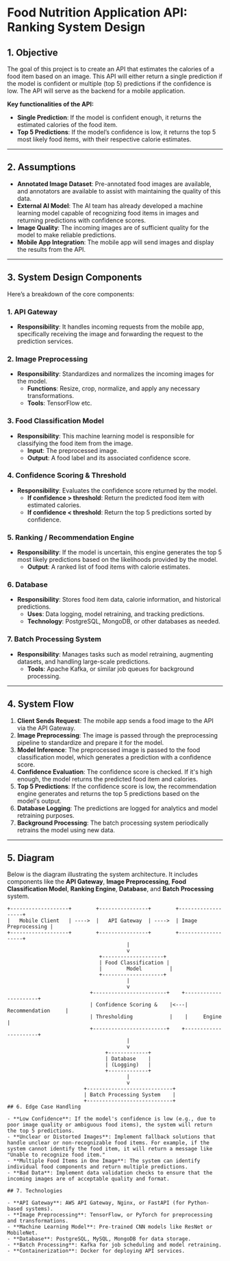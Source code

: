 # Food Nutrition Application API: Ranking System Design

## 1. Objective

The goal of this project is to create an API that estimates the calories of a food item based on an image. This API will either return a single prediction if the model is confident or multiple (top 5) predictions if the confidence is low. The API will serve as the backend for a mobile application.

**Key functionalities of the API:**
- **Single Prediction**: If the model is confident enough, it returns the estimated calories of the food item.
- **Top 5 Predictions**: If the model’s confidence is low, it returns the top 5 most likely food items, with their respective calorie estimates.

---

## 2. Assumptions

- **Annotated Image Dataset**: Pre-annotated food images are available, and annotators are available to assist with maintaining the quality of this data.
- **External AI Model**: The AI team has already developed a machine learning model capable of recognizing food items in images and returning predictions with confidence scores.
- **Image Quality**: The incoming images are of sufficient quality for the model to make reliable predictions.
- **Mobile App Integration**: The mobile app will send images and display the results from the API.

---

## 3. System Design Components

Here’s a breakdown of the core components:

### 1. API Gateway
- **Responsibility**: It handles incoming requests from the mobile app, specifically receiving the image and forwarding the request to the prediction services.

### 2. Image Preprocessing
- **Responsibility**: Standardizes and normalizes the incoming images for the model.
    - **Functions**: Resize, crop, normalize, and apply any necessary transformations.
    - **Tools**: TensorFlow etc.

### 3. Food Classification Model
- **Responsibility**: This machine learning model is responsible for classifying the food item from the image.
    - **Input**: The preprocessed image.
    - **Output**: A food label and its associated confidence score.

### 4. Confidence Scoring & Threshold
- **Responsibility**: Evaluates the confidence score returned by the model.
    - **If confidence > threshold**: Return the predicted food item with estimated calories.
    - **If confidence < threshold**: Return the top 5 predictions sorted by confidence.

### 5. Ranking / Recommendation Engine
- **Responsibility**: If the model is uncertain, this engine generates the top 5 most likely predictions based on the likelihoods provided by the model.
    - **Output**: A ranked list of food items with calorie estimates.

### 6. Database
- **Responsibility**: Stores food item data, calorie information, and historical predictions.
    - **Uses**: Data logging, model retraining, and tracking predictions.
    - **Technology**: PostgreSQL, MongoDB, or other databases as needed.

### 7. Batch Processing System
- **Responsibility**: Manages tasks such as model retraining, augmenting datasets, and handling large-scale predictions.
    - **Tools**: Apache Kafka, or similar job queues for background processing.

---

## 4. System Flow

1. **Client Sends Request**: The mobile app sends a food image to the API via the API Gateway.
2. **Image Preprocessing**: The image is passed through the preprocessing pipeline to standardize and prepare it for the model.
3. **Model Inference**: The preprocessed image is passed to the food classification model, which generates a prediction with a confidence score.
4. **Confidence Evaluation**: The confidence score is checked. If it's high enough, the model returns the predicted food item and calories.
5. **Top 5 Predictions**: If the confidence score is low, the recommendation engine generates and returns the top 5 predictions based on the model's output.
6. **Database Logging**: The predictions are logged for analytics and model retraining purposes.
7. **Background Processing**: The batch processing system periodically retrains the model using new data.

---

## 5. Diagram

Below is the diagram illustrating the system architecture. It includes components like the **API Gateway**, **Image Preprocessing**, **Food Classification Model**, **Ranking Engine**, **Database**, and **Batch Processing** system.

```plaintext
+-------------------+        +----------------+        +-------------------+
|   Mobile Client   | ---->  |   API Gateway  | ---->  | Image Preprocessing |
+-------------------+        +----------------+        +-------------------+
                                       |
                                       v
                              +--------------------+    
                              | Food Classification |
                              |        Model         |
                              +--------------------+
                                       |
                                       v
                           +------------------------+    +----------------------+
                           | Confidence Scoring &    |<---|   Recommendation     |
                           | Thresholding            |    |     Engine           |
                           +------------------------+    +----------------------+
                                       |
                                       v
                                +-------------+
                                | Database    |
                                | (Logging)   |
                                +-------------+
                                       |
                                       v
                         +----------------------------+
                         | Batch Processing System    |
                         +----------------------------+
## 6. Edge Case Handling

- **Low Confidence**: If the model's confidence is low (e.g., due to poor image quality or ambiguous food items), the system will return the top 5 predictions.
- **Unclear or Distorted Images**: Implement fallback solutions that handle unclear or non-recognizable food items. For example, if the system cannot identify the food item, it will return a message like "Unable to recognize food item."
- **Multiple Food Items in One Image**: The system can identify individual food components and return multiple predictions.
- **Bad Data**: Implement data validation checks to ensure that the incoming images are of acceptable quality and format.

## 7. Technologies

- **API Gateway**: AWS API Gateway, Nginx, or FastAPI (for Python-based systems).
- **Image Preprocessing**: TensorFlow, or PyTorch for preprocessing and transformations.
- **Machine Learning Model**: Pre-trained CNN models like ResNet or MobileNet.
- **Database**: PostgreSQL, MySQL, MongoDB for data storage.
- **Batch Processing**: Kafka for job scheduling and model retraining.
- **Containerization**: Docker for deploying API services.